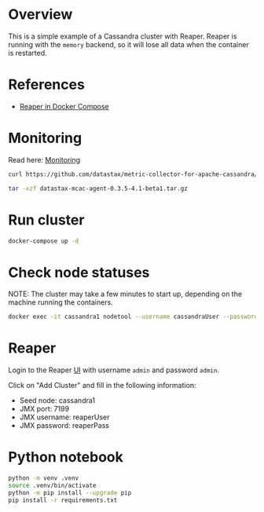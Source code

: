 # Overview

This is a simple example of a Cassandra cluster with Reaper. Reaper is running
with the `memory` backend, so it will lose all data when the container is
restarted.

# References

- [Reaper in Docker Compose](https://github.com/thelastpickle/cassandra-reaper/blob/master/src/packaging/docker-compose.yml)

# Monitoring

Read here: [Monitoring](https://github.com/datastax/metric-collector-for-apache-cassandra/tree/master)

```bash
curl https://github.com/datastax/metric-collector-for-apache-cassandra/releases/download/v0.3.5/datastax-mcac-agent-0.3.5-4.1-beta1.tar.gz -o datastax-mcac-agent-0.3.5-4.1-beta1.tar.gz

tar -xzf datastax-mcac-agent-0.3.5-4.1-beta1.tar.gz
```

# Run cluster

```bash
docker-compose up -d
```

# Check node statuses

NOTE: The cluster may take a few minutes to start up, depending on the machine
running the containers.

```bash
docker exec -it cassandra1 nodetool --username cassandraUser --password cassandraPass  status
```

# Reaper

Login to the Reaper [UI](http://localhost:8080/webui/) with username `admin` and password `admin`.

Click on "Add Cluster" and fill in the following information:

- Seed node: cassandra1
- JMX port: 7199
- JMX username: reaperUser
- JMX password: reaperPass

# Python notebook

```bash
python -m venv .venv
source .venv/bin/activate
python -m pip install --upgrade pip
pip install -r requirements.txt
```